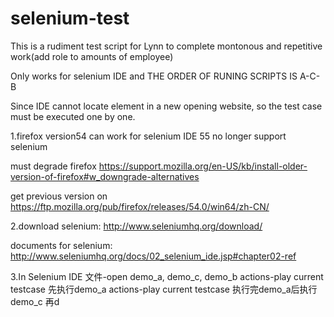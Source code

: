 # selenium-test
This is a rudiment test script for Lynn to complete montonous and repetitive work(add role to amounts of employee)

Only works for selenium IDE
and THE ORDER OF RUNING SCRIPTS IS A-C-B

Since IDE cannot locate element in a new opening website, so the test case must be executed one by one.


1.firefox version54 can work for selenium IDE
55 no longer support selenium

must degrade firefox
https://support.mozilla.org/en-US/kb/install-older-version-of-firefox#w_downgrade-alternatives

get previous version on
https://ftp.mozilla.org/pub/firefox/releases/54.0/win64/zh-CN/

2.download selenium: 
http://www.seleniumhq.org/download/

documents for selenium: 
http://www.seleniumhq.org/docs/02_selenium_ide.jsp#chapter02-ref

3.In Selenium IDE
文件-open demo_a, demo_c, demo_b
actions-play current testcase 先执行demo_a
actions-play current testcase 执行完demo_a后执行demo_c 再d
